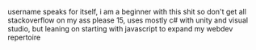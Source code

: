 username speaks for itself, i am a beginner with this shit so don't get all stackoverflow on my ass please
15, uses mostly c# with unity and visual studio, but leaning on starting with javascript to expand my webdev repertoire
